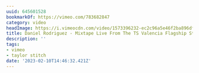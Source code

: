 ```yaml
---
uuid: 645601528
bookmarkOf: https://vimeo.com/783682847
category: video
headImage: https://i.vimeocdn.com/video/1573396232-ec2c96a5e46f2ba896df7de58c0587f757f947f5674ab873848ae09c4a410abb-d_295x166
title: Daniel Rodriguez - Mixtape Live From The TS Valencia Flagship Store
description: ''
tags:
- vimeo
- taylor stitch
date: '2023-02-10T14:46:32.421Z'
---
```



